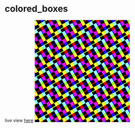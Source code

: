 # colored_boxes
live view [here](https://www.openprocessing.org/sketch/692149)
![colored_boxes](thumbnail.png)
